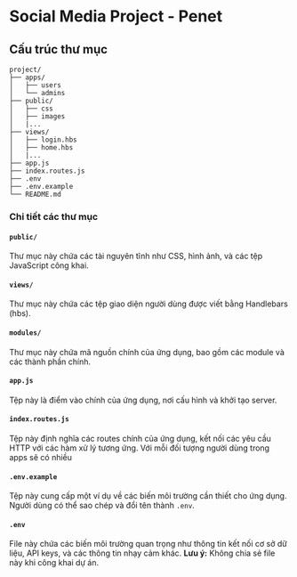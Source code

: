 # Social Media Project - Penet

## Cấu trúc thư mục

```plaintext
project/
├── apps/
│   ├── users
│   └── admins
├── public/
│   ├── css
│   ├── images
│   |...
├── views/
│   ├── login.hbs
│   ├── home.hbs
│   |...
├── app.js
├── index.routes.js
├── .env
├── .env.example
└── README.md
```

### Chi tiết các thư mục

#### `public/`

Thư mục này chứa các tài nguyên tĩnh như CSS, hình ảnh, và các tệp JavaScript công khai.

#### `views/`

Thư mục này chứa các tệp giao diện người dùng được viết bằng Handlebars (hbs).

#### `modules/`

Thư mục này chứa mã nguồn chính của ứng dụng, bao gồm các module và các thành phần chính.

#### `app.js`

Tệp này là điểm vào chính của ứng dụng, nơi cấu hình và khởi tạo server.

#### `index.routes.js`

Tệp này định nghĩa các routes chính của ứng dụng, kết nối các yêu cầu HTTP với các hàm xử lý tương ứng. Với mỗi đối tượng người dùng trong apps sẽ có nhiều

#### `.env.example`

Tệp này cung cấp một ví dụ về các biến môi trường cần thiết cho ứng dụng. Người dùng có thể sao chép và đổi tên thành `.env`.

#### `.env`

File này chứa các biến môi trường quan trọng như thông tin kết nối cơ sở dữ liệu, API keys, và các thông tin nhạy cảm khác. **Lưu ý:** Không chia sẻ file này khi công khai dự án.
